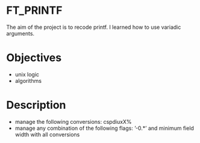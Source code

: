 # FT_PRINTF
The aim of the project is to recode printf. I learned how to use variadic arguments.

# Objectives

- unix logic  
- algorithms

# Description
- manage the following conversions: cspdiuxX%
- manage any combination of the following flags: ’-0.*’ and minimum field width with all conversions
